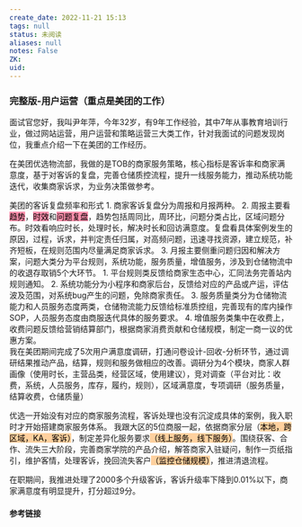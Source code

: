 ```yaml
---
create_date: 2022-11-21 15:13
tags: null
status: 未阅读 
aliases: null
notes: False
ZK: 
uid: 
---
```

### 完整版-用户运营（重点是美团的工作）

面试官您好，我叫尹年萍，今年32岁，有9年工作经验，其中7年从事教育培训行业，做过网站运营，用户运营和策略运营三大类工作，针对我面试的问题发现岗位，我重点介绍一下在美团的工作经历。

在美团优选物流部，我做的是TOB的商家服务策略，核心指标是客诉率和商家满意度，基于对客诉的复盘，完善仓储质控流程，提升一线服务能力，推动系统功能迭代，收集商家诉求，为业务决策做参考。

美团的客诉复盘频率和形式
	1. 商家客诉复盘分为周报和月报两种。
	2. 周报主要看<mark style="background: #FF5582A6;">趋势</mark>，<mark style="background: #FF5582A6;">时效</mark>和<mark style="background: #FF5582A6;">问题复盘</mark>，趋势包括周同比，周环比，问题分类占比，区域问题分布。时效看响应时长，处理时长，解决时长和回访满意度。复盘看具体案例发生的原因，过程，诉求，并判定责任归属，对高频问题，迅速寻找资源，建立规范，补齐短板，在规则范围内尽量满足商家诉求。
	3. 月报主要侧重问题归因和解决方案，问题大类分为平台规则，系统功能，服务质量，增值服务，涉及到仓储物流中的收退存取销5个大环节。
		1. 平台规则类反馈给商家生态中心，汇同法务完善站内规则通知。
		2. 系统功能分为小程序和商家后台，反馈给对应的产品或产运，评估波及范围，对系统bug产生的问题，免除商家责任。
		3. 服务质量类分为仓储物流能力和人员服务态度两类，仓储物流能力反馈给标准质控组，完善现有的库内操作SOP，人员服务态度由商服迭代具体的服务要求。
		4. 增值服务类集中在收费上，收费问题反馈给营销结算部门，根据商家消费贡献和仓储规模，制定一商一议的优惠方案。  
我在美团期间完成了5次用户满意度调研，打通问卷设计-回收-分析环节，通过调研结果推动产品，结算，规则和服务做相应的改善。调研分为4个模块，商家人群画像（使用时长，主营品类，经营区域，使用建议），竞对调查（平台对比：收费，系统，人员服务，库存，履约，规则），区域满意度，专项调研（服务质量，结算收费，仓储质量）

优选一开始没有对应的商家服务流程，客诉处理也没有沉淀成具体的案例，我入职时才开始搭建商家服务体系。
我跟大区的5位商服一起，依据商家分层（<mark style="background: #FFB86CA6;">本地，跨区域，KA，客诉）</mark>，制定差异化服务要求<mark style="background: #FFB86CA6;">（线上服务，线下服务）</mark>。围绕获客、合作、流失三大阶段，完善商家学院的产品介绍，解答商家入驻疑问，制作一页纸指引，维护客情，处理客诉，挽回流失客户<mark style="background: #FFB86CA6;">（监控仓储规模）</mark>，推进清退流程。

在职期间，我推进处理了2000多个升级客诉，客诉升级率下降到0.01%以下，商家满意度有明显提升，打分超过9分。


#### 参考链接

